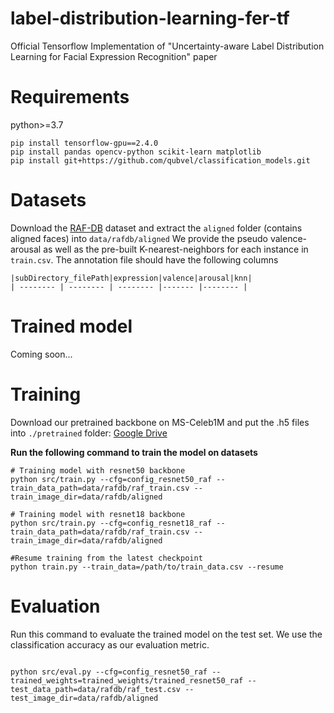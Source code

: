 # label-distribution-learning-fer-tf
Official Tensorflow Implementation of "Uncertainty-aware Label Distribution Learning for Facial Expression Recognition" paper

# Requirements
python>=3.7

```
pip install tensorflow-gpu==2.4.0
pip install pandas opencv-python scikit-learn matplotlib
pip install git+https://github.com/qubvel/classification_models.git
```

# Datasets
Download the [RAF-DB](http://www.whdeng.cn/RAF/model1.html#dataset) dataset and extract the `aligned` folder (contains aligned faces) into `data/rafdb/aligned`
We provide the pseudo valence-arousal as well as the pre-built K-nearest-neighbors for each instance in `train.csv`. The annotation file should have the following columns

    |subDirectory_filePath|expression|valence|arousal|knn|
    | -------- | -------- | -------- |------- |-------- |
    
# Trained model
Coming soon...

# Training 
Download our pretrained backbone on MS-Celeb1M and put the .h5 files into `./pretrained` folder: [Google Drive](https://drive.google.com/drive/folders/1xplUqjQ49ozP5VrG3DbzyZkgZ58y80Wo?usp=sharing)


**Run the following command to train the model on datasets**
```Shell
# Training model with resnet50 backbone
python src/train.py --cfg=config_resnet50_raf --train_data_path=data/rafdb/raf_train.csv --train_image_dir=data/rafdb/aligned 

# Training model with resnet18 backbone
python src/train.py --cfg=config_resnet18_raf --train_data_path=data/rafdb/raf_train.csv --train_image_dir=data/rafdb/aligned 

#Resume training from the latest checkpoint
python train.py --train_data=/path/to/train_data.csv --resume
```

# Evaluation
Run this command to evaluate the trained model on the test set. We use the classification accuracy as our evaluation metric.
```Shell

python src/eval.py --cfg=config_resnet50_raf --trained_weights=trained_weights/trained_resnet50_raf --test_data_path=data/rafdb/raf_test.csv --test_image_dir=data/rafdb/aligned

```
